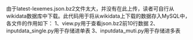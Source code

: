 由于latest-lexemes.json.bz2文件太大，并没有在此上传，读者可自行从wikidata数据库中下载。此代码用于将从wikidata上下载的数据存入MySQL中，各文件的作用如下：
1、view.py用于查看json.bz2前10行数据
2、inputdata_single.py用于存储进单表
3、inputdata_muti.py用于存储进多表
